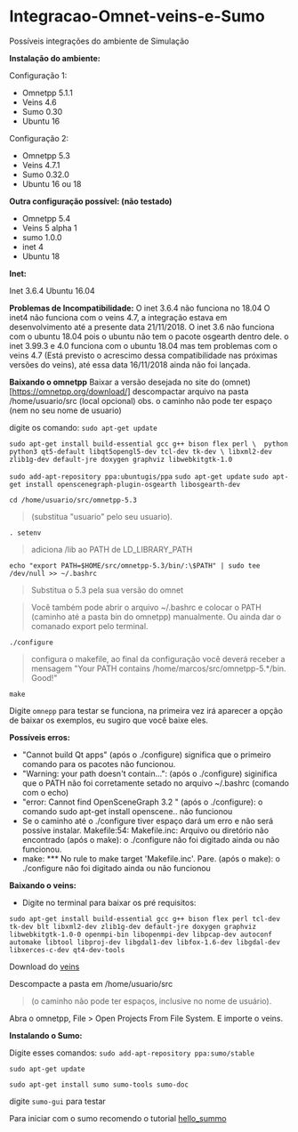 # Integracao-Omnet-veins-e-Sumo
Possíveis integrações do ambiente de Simulação


**Instalação do ambiente:**

Configuração 1:
*   Omnetpp 5.1.1
*   Veins 4.6
*   Sumo 0.30
*   Ubuntu 16

Configuração 2:
*   Omnetpp 5.3
*   Veins 4.7.1
*   Sumo 0.32.0
*   Ubuntu 16 ou 18

**Outra configuração possível: (não testado)**
*   Omnetpp 5.4
*   Veins 5 alpha 1 
*   sumo 1.0.0
*   inet 4
*   Ubuntu 18

**Inet:**

Inet 3.6.4 
Ubuntu 16.04 

**Problemas de Incompatibilidade:**
O inet 3.6.4 não funciona no 18.04
O inet4 não funciona com o veins 4.7, a integração estava em desenvolvimento até a presente data 21/11/2018.
O inet 3.6 não funciona com o ubuntu 18.04 pois o ubuntu não tem o pacote osgearth dentro dele.
o inet 3.99.3 e 4.0 funciona com o ubuntu 18.04 mas tem problemas com o veins 4.7 (Está previsto o acrescimo dessa compatibilidade nas próximas versões do veins), até essa data 16/11/2018 ainda não foi lançada.



**Baixando o omnetpp**
Baixar a versão desejada no site do (omnet)[https://omnetpp.org/download/]
descompactar arquivo na pasta /home/usuario/src (local opcional) 
obs. o caminho não pode ter espaço (nem no seu nome de usuario)

digite os comando:
`sudo apt-get update`

`sudo apt-get install build-essential gcc g++ bison flex perl \ 
python python3 qt5-default libqt5opengl5-dev tcl-dev tk-dev \
libxml2-dev zlib1g-dev default-jre doxygen graphviz libwebkitgtk-1.0`

`sudo add-apt-repository ppa:ubuntugis/ppa`
`sudo apt-get update`
`sudo apt-get install openscenegraph-plugin-osgearth libosgearth-dev`



`cd /home/usuario/src/omnetpp-5.3`

> (substitua "usuario" pelo seu usuario).

`. setenv` 

> adiciona /lib ao PATH de LD_LIBRARY_PATH

`echo "export PATH=$HOME/src/omnetpp-5.3/bin/:\$PATH" | sudo tee /dev/null >> ~/.bashrc `

> Substitua o 5.3 pela sua versão do omnet 

> Você também pode abrir o arquivo ~/.bashrc e colocar o PATH (caminho até a pasta bin do omnetpp) manualmente. Ou ainda dar o comanado export pelo terminal.

`./configure`

> configura o makefile, ao final da configuração você deverá receber a mensagem "Your PATH contains /home/marcos/src/omnetpp-5.*/bin. Good!"

`make`


Digite `omnepp` para testar se funciona, na primeira vez irá aparecer a opção de baixar os exemplos, eu sugiro que você baixe eles.


**Possíveis erros:**

*   "Cannot build Qt apps" (após o ./configure)     significa que o primeiro comando para os pacotes não funcionou.
*   "Warning: your path doesn't contain...": (após o ./configure)    siginifica que o PATH não foi corretamente setado no arquivo ~/.bashrc (comando com o echo)
*   "error: Cannot find OpenSceneGraph 3.2 " (após o ./configure):  o comando sudo apt-get install openscene.. não funcionou
*   Se o caminho até o ./configure tiver espaço dará um erro e não será possíve instalar.
Makefile:54: Makefile.inc: Arquivo ou diretório não encontrado (após o make): o ./configure não foi digitado ainda ou não funcionou.
*   make: *** No rule to make target 'Makefile.inc'.  Pare. (após o make): o ./configure não foi digitado ainda ou não funcionou



**Baixando o veins:**

*   Digite no terminal para baixar os pré requisitos:

`sudo apt-get install build-essential gcc g++ bison flex perl tcl-dev tk-dev blt libxml2-dev zlib1g-dev default-jre doxygen graphviz libwebkitgtk-1.0-0 openmpi-bin libopenmpi-dev libpcap-dev autoconf automake libtool libproj-dev libgdal1-dev libfox-1.6-dev libgdal-dev libxerces-c-dev qt4-dev-tools`

Download do [veins](https://github.com/sommer/veins/releases)

Descompacte a pasta em /home/usuario/src 

> (o caminho não pode ter espaços, inclusive no nome de usuário).

Abra o omnetpp, File > Open Projects From File System. E importe o veins.

**Instalando o Sumo:**

Digite esses comandos:
`sudo add-apt-repository ppa:sumo/stable`   
            
`sudo apt-get update	`	
					
`sudo apt-get install sumo sumo-tools sumo-doc`     

digite `sumo-gui` para testar


Para iniciar com o sumo recomendo o tutorial [hello_summo](https://sumo.dlr.de/wiki/Tutorials/Hello_Sumo) 







